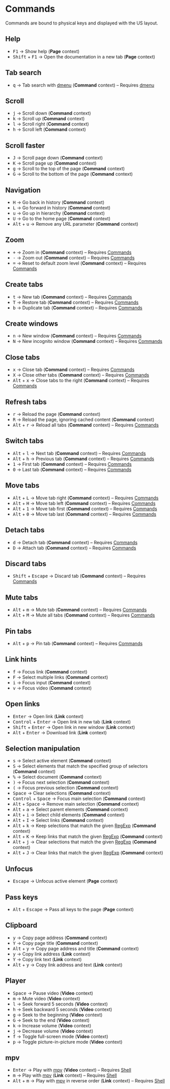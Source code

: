 # Commands

Commands are bound to physical keys and displayed with the US layout.

## Help

- <kbd>F1</kbd> → Show help (**Page** context)
- <kbd>Shift</kbd> + <kbd>F1</kbd> → Open the documentation in a new tab (**Page** context)

## Tab search

- <kbd>q</kbd> → Tab search with [dmenu] (**Command** context) – Requires [dmenu][chrome-dmenu]

## Scroll

- <kbd>j</kbd> → Scroll down (**Command** context)
- <kbd>k</kbd> → Scroll up (**Command** context)
- <kbd>l</kbd> → Scroll right (**Command** context)
- <kbd>h</kbd> → Scroll left (**Command** context)

## Scroll faster

- <kbd>J</kbd> → Scroll page down (**Command** context)
- <kbd>K</kbd> → Scroll page up (**Command** context)
- <kbd>g</kbd> → Scroll to the top of the page (**Command** context)
- <kbd>G</kbd> → Scroll to the bottom of the page (**Command** context)

## Navigation

- <kbd>H</kbd> → Go back in history (**Command** context)
- <kbd>L</kbd> → Go forward in history (**Command** context)
- <kbd>u</kbd> → Go up in hierarchy (**Command** context)
- <kbd>U</kbd> → Go to the home page (**Command** context)
- <kbd>Alt</kbd> + <kbd>u</kbd> → Remove any URL parameter (**Command** context)

## Zoom

- <kbd>+</kbd> → Zoom in (**Command** context) – Requires [Commands]
- <kbd>-</kbd> → Zoom out (**Command** context) – Requires [Commands]
- <kbd>=</kbd> → Reset to default zoom level (**Command** context) – Requires [Commands]

## Create tabs

- <kbd>t</kbd> → New tab (**Command** context) – Requires [Commands]
- <kbd>T</kbd> → Restore tab (**Command** context) – Requires [Commands]
- <kbd>b</kbd> → Duplicate tab (**Command** context) – Requires [Commands]

## Create windows

- <kbd>n</kbd> → New window (**Command** context) – Requires [Commands]
- <kbd>N</kbd> → New incognito window (**Command** context) – Requires [Commands]

## Close tabs

- <kbd>x</kbd> → Close tab (**Command** context) – Requires [Commands]
- <kbd>X</kbd> → Close other tabs (**Command** context) – Requires [Commands]
- <kbd>Alt</kbd> + <kbd>x</kbd> → Close tabs to the right (**Command** context) – Requires [Commands]

## Refresh tabs

- <kbd>r</kbd> → Reload the page (**Command** context)
- <kbd>R</kbd> → Reload the page, ignoring cached content (**Command** context)
- <kbd>Alt</kbd> + <kbd>r</kbd> → Reload all tabs (**Command** context) – Requires [Commands]

## Switch tabs

- <kbd>Alt</kbd> + <kbd>l</kbd> → Next tab (**Command** context) – Requires [Commands]
- <kbd>Alt</kbd> + <kbd>h</kbd> → Previous tab (**Command** context) – Requires [Commands]
- <kbd>1</kbd> → First tab (**Command** context) – Requires [Commands]
- <kbd>0</kbd> → Last tab (**Command** context) – Requires [Commands]

## Move tabs

- <kbd>Alt</kbd> + <kbd>L</kbd> → Move tab right (**Command** context) – Requires [Commands]
- <kbd>Alt</kbd> + <kbd>H</kbd> → Move tab left (**Command** context) – Requires [Commands]
- <kbd>Alt</kbd> + <kbd>1</kbd> → Move tab first (**Command** context) – Requires [Commands]
- <kbd>Alt</kbd> + <kbd>0</kbd> → Move tab last (**Command** context) – Requires [Commands]

## Detach tabs

- <kbd>d</kbd> → Detach tab (**Command** context) – Requires [Commands]
- <kbd>D</kbd> → Attach tab (**Command** context) – Requires [Commands]

## Discard tabs

- <kbd>Shift</kbd> + <kbd>Escape</kbd> → Discard tab (**Command** context) – Requires [Commands]

## Mute tabs

- <kbd>Alt</kbd> + <kbd>m</kbd> → Mute tab (**Command** context) – Requires [Commands]
- <kbd>Alt</kbd> + <kbd>M</kbd> → Mute all tabs (**Command** context) – Requires [Commands]

## Pin tabs

- <kbd>Alt</kbd> + <kbd>p</kbd> → Pin tab (**Command** context) – Requires [Commands]

## Link hints

- <kbd>f</kbd> → Focus link (**Command** context)
- <kbd>F</kbd> → Select multiple links (**Command** context)
- <kbd>i</kbd> → Focus input (**Command** context)
- <kbd>v</kbd> → Focus video (**Command** context)

## Open links

- <kbd>Enter</kbd> → Open link (**Link** context)
- <kbd>Control</kbd> + <kbd>Enter</kbd> → Open link in new tab (**Link** context)
- <kbd>Shift</kbd> + <kbd>Enter</kbd> → Open link in new window (**Link** context)
- <kbd>Alt</kbd> + <kbd>Enter</kbd> → Download link (**Link** context)

## Selection manipulation

- <kbd>s</kbd> → Select active element (**Command** context)
- <kbd>S</kbd> → Select elements that match the specified group of selectors (**Command** context)
- <kbd>%</kbd> → Select document (**Command** context)
- <kbd>)</kbd> → Focus next selection (**Command** context)
- <kbd>(</kbd> → Focus previous selection (**Command** context)
- <kbd>Space</kbd> → Clear selections (**Command** context)
- <kbd>Control</kbd> + <kbd>Space</kbd> → Focus main selection (**Command** context)
- <kbd>Alt</kbd> + <kbd>Space</kbd> → Remove main selection (**Command** context)
- <kbd>Alt</kbd> + <kbd>a</kbd> → Select parent elements (**Command** context)
- <kbd>Alt</kbd> + <kbd>i</kbd> → Select child elements (**Command** context)
- <kbd>Alt</kbd> + <kbd>I</kbd> → Select links (**Command** context)
- <kbd>Alt</kbd> + <kbd>k</kbd> → Keep selections that match the given [RegExp][Regular Expressions] (**Command** context)
- <kbd>Alt</kbd> + <kbd>K</kbd> → Keep links that match the given [RegExp][Regular Expressions] (**Command** context)
- <kbd>Alt</kbd> + <kbd>j</kbd> → Clear selections that match the given [RegExp][Regular Expressions] (**Command** context)
- <kbd>Alt</kbd> + <kbd>J</kbd> → Clear links that match the given [RegExp][Regular Expressions] (**Command** context)

## Unfocus

- <kbd>Escape</kbd> → Unfocus active element (**Page** context)

## Pass keys

- <kbd>Alt</kbd> + <kbd>Escape</kbd> → Pass all keys to the page (**Page** context)

## Clipboard

- <kbd>y</kbd> → Copy page address (**Command** context)
- <kbd>Y</kbd> → Copy page title (**Command** context)
- <kbd>Alt</kbd> + <kbd>y</kbd> → Copy page address and title (**Command** context)
- <kbd>y</kbd> → Copy link address (**Link** context)
- <kbd>Y</kbd> → Copy link text (**Link** context)
- <kbd>Alt</kbd> + <kbd>y</kbd> → Copy link address and text (**Link** context)

## Player

- <kbd>Space</kbd> → Pause video (**Video** context)
- <kbd>m</kbd> → Mute video (**Video** context)
- <kbd>l</kbd> → Seek forward 5 seconds (**Video** context)
- <kbd>h</kbd> → Seek backward 5 seconds (**Video** context)
- <kbd>g</kbd> → Seek to the beginning (**Video** context)
- <kbd>G</kbd> → Seek to the end (**Video** context)
- <kbd>k</kbd> → Increase volume (**Video** context)
- <kbd>j</kbd> → Decrease volume (**Video** context)
- <kbd>f</kbd> → Toggle full-screen mode (**Video** context)
- <kbd>p</kbd> → Toggle picture-in-picture mode (**Video** context)

## mpv

- <kbd>Enter</kbd> → Play with [mpv] (**Video** context) – Requires [Shell]
- <kbd>m</kbd> → Play with [mpv] (**Link** context) – Requires [Shell]
- <kbd>Alt</kbd> + <kbd>m</kbd> → Play with [mpv] in reverse order (**Link** context) – Requires [Shell]

[mpv]: https://mpv.io
[dmenu]: https://tools.suckless.org/dmenu/

[Commands]: https://github.com/alexherbo2/chrome-commands
[Shell]: https://github.com/alexherbo2/chrome-shell
[chrome-dmenu]: https://github.com/alexherbo2/chrome-dmenu

[Regular Expressions]: https://developer.mozilla.org/en-US/docs/Web/JavaScript/Guide/Regular_Expressions
